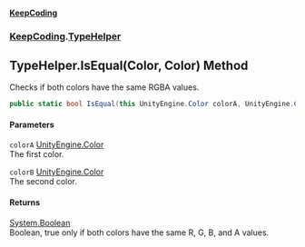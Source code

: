 #### [KeepCoding](index.md 'index')
### [KeepCoding](KeepCoding.md 'KeepCoding').[TypeHelper](KeepCoding_TypeHelper.md 'KeepCoding.TypeHelper')
## TypeHelper.IsEqual(Color, Color) Method
Checks if both colors have the same RGBA values.  
```csharp
public static bool IsEqual(this UnityEngine.Color colorA, UnityEngine.Color colorB);
```
#### Parameters
<a name='KeepCoding_TypeHelper_IsEqual(UnityEngine_Color_UnityEngine_Color)_colorA'></a>
`colorA` [UnityEngine.Color](https://docs.microsoft.com/en-us/dotnet/api/UnityEngine.Color 'UnityEngine.Color')  
The first color.
  
<a name='KeepCoding_TypeHelper_IsEqual(UnityEngine_Color_UnityEngine_Color)_colorB'></a>
`colorB` [UnityEngine.Color](https://docs.microsoft.com/en-us/dotnet/api/UnityEngine.Color 'UnityEngine.Color')  
The second color.
  
#### Returns
[System.Boolean](https://docs.microsoft.com/en-us/dotnet/api/System.Boolean 'System.Boolean')  
Boolean, true only if both colors have the same R, G, B, and A values.

